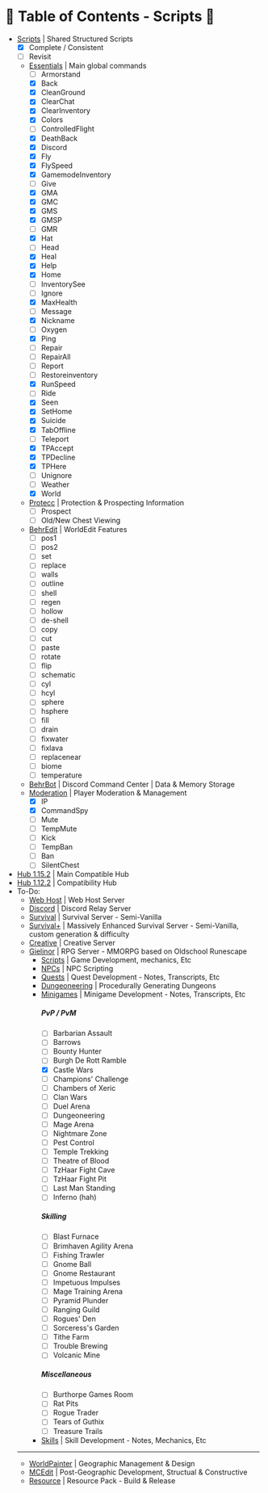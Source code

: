 # :taco: Table of Contents - Scripts :taco:
- [Scripts](../scripts/) | Shared Structured Scripts
    - [x] Complete / Consistent
    - [ ] Revisit
    - [Essentials]() | Main global commands
        - [ ] Armorstand
        - [x] Back
        - [x] CleanGround
        - [x] ClearChat
        - [x] ClearInventory
        - [x] Colors
        - [ ] ControlledFlight
        - [x] DeathBack
        - [x] Discord
        - [x] Fly
        - [x] FlySpeed
        - [x] GamemodeInventory
        - [ ] Give
        - [x] GMA
        - [x] GMC
        - [x] GMS
        - [x] GMSP
        - [ ] GMR
        - [x] Hat
        - [ ] Head
        - [x] Heal
        - [x] Help
        - [x] Home
        - [ ] InventorySee
        - [ ] Ignore
        - [x] MaxHealth
        - [ ] Message
        - [x] Nickname
        - [ ] Oxygen
        - [x] Ping
        - [ ] Repair
        - [ ] RepairAll
        - [ ] Report
        - [ ] Restoreinventory
        - [x] RunSpeed
        - [ ] Ride
        - [x] Seen
        - [x] SetHome
        - [x] Suicide
        - [x] TabOffline
        - [ ] Teleport
        - [x] TPAccept
        - [x] TPDecline
        - [x] TPHere
        - [ ] Unignore
        - [ ] Weather
        - [x] World
    - [Protecc]() | Protection & Prospecting Information
        - [ ] Prospect
        - [ ] Old/New Chest Viewing
    - [BehrEdit]() | WorldEdit Features
        - [ ] pos1
        - [ ] pos2
        - [ ] set
        - [ ] replace
        - [ ] walls
        - [ ] outline
        - [ ] shell
        - [ ] regen
        - [ ] hollow
        - [ ] de-shell
        - [ ] copy
        - [ ] cut
        - [ ] paste
        - [ ] rotate
        - [ ] flip
        - [ ] schematic
        - [ ] cyl
        - [ ] hcyl
        - [ ] sphere
        - [ ] hsphere
        - [ ] fill
        - [ ] drain
        - [ ] fixwater
        - [ ] fixlava
        - [ ] replacenear
        - [ ] biome
        - [ ] temperature
    - [BehrBot]() | Discord Command Center | Data & Memory Storage
    - [Moderation]() | Player Moderation & Management
        - [x] IP
        - [x] CommandSpy
        - [ ] Mute
        - [ ] TempMute
        - [ ] Kick
        - [ ] TempBan
        - [ ] Ban
        - [ ] SilentChest

- [Hub 1.15.2](Hub%201.15.2/plugins/Denizen/scripts) | Main Compatible Hub
- [Hub 1.12.2](Hub%201.12.2/plugins/Denizen/scripts) | Compatibility Hub
- To-Do:
    - [Web Host]() | Web Host Server
    - [Discord]() | Discord Relay Server
    - [Survival]() | Survival Server - Semi-Vanilla
    - [Survival+]() | Massively Enhanced Survival Server - Semi-Vanilla, custom generation & difficulty
    - [Creative]() | Creative Server
    - [Gielinor]() | RPG Server - MMORPG based on Oldschool Runescape
        - [Scripts]() | Game Development, mechanics, Etc
        - [NPCs]() | NPC Scripting
        - [Quests]() | Quest Development - Notes, Transcripts, Etc
        - [Dungeoneering]() | Procedurally Generating Dungeons
        - [Minigames]() | Minigame Development - Notes, Transcripts, Etc
            ##### PvP / PvM
            - [ ] Barbarian Assault
            - [ ] Barrows
            - [ ] Bounty Hunter
            - [ ] Burgh De Rott Ramble
            - [x] Castle Wars
            - [ ] Champions' Challenge
            - [ ] Chambers of Xeric
            - [ ] Clan Wars
            - [ ] Duel Arena
            - [ ] Dungeoneering
            - [ ] Mage Arena
            - [ ] Nightmare Zone
            - [ ] Pest Control
            - [ ] Temple Trekking
            - [ ] Theatre of Blood
            - [ ] TzHaar Fight Cave
            - [ ] TzHaar Fight Pit
            - [ ] Last Man Standing
            - [ ] Inferno (hah)
            ##### Skilling
            - [ ] Blast Furnace
            - [ ] Brimhaven Agility Arena
            - [ ] Fishing Trawler
            - [ ] Gnome Ball
            - [ ] Gnome Restaurant
            - [ ] Impetuous Impulses
            - [ ] Mage Training Arena
            - [ ] Pyramid Plunder
            - [ ] Ranging Guild
            - [ ] Rogues' Den
            - [ ] Sorceress's Garden
            - [ ] Tithe Farm
            - [ ] Trouble Brewing
            - [ ] Volcanic Mine
            ##### Miscellaneous
            - [ ] Burthorpe Games Room
            - [ ] Rat Pits
            - [ ] Rogue Trader
            - [ ] Tears of Guthix
            - [ ] Treasure Trails
        - [Skills]() | Skill Development - Notes, Mechanics, Etc
    ------
    - [WorldPainter]() | Geographic Management & Design
    - [MCEdit]() | Post-Geographic Development, Structual & Constructive
    - [Resource]() | Resource Pack - Build & Release
